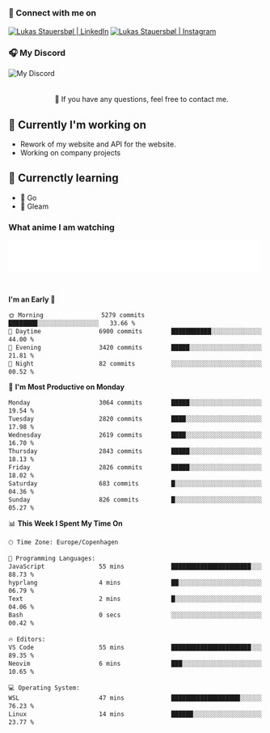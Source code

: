 ### 🔗 Connect with me on
<a href="https://www.instagram.com/lukas_stauersbol" target="_blank"><img align="center" src="https://raw.githubusercontent.com/stauersbol/stauersbol/main/images/instagram.svg" alt="Lukas Stauersbøl | LinkedIn" width="30px"/></a>
<a href="https://www.linkedin.com/in/lukas-stauersbol/" target="_blank"><img align="center" src="https://raw.githubusercontent.com/stauersbol/stauersbol/main/images/linkedin.svg" alt="Lukas Stauersbøl | Instagram" width="30px"/></a>

<p align="center">
 <h3>🎧 My Discord</h3>
 <img align="left" height="55px" src="https://discord.c99.nl/widget/theme-2/147806323323568128.png" alt="My Discord" />
</p>

<br/>
<br/>
<br/>
💬 If you have any questions, feel free to contact me.

## 🔭 Currently I'm working on
- Rework of my website and API for the website.
- Working on company projects
 
## 🌱 Currenctly learning
- 💙 Go
- 💜 Gleam

### What anime I am watching
<a href="https://anilist.co/user/slashiy/" align="center"><img align="center" width="500px" src="metrics.plugin.personal.anilist.svg" /></a>

<br/>

<!--START_SECTION:waka-->
**I'm an Early 🐤** 

```text
🌞 Morning                5279 commits        ████████░░░░░░░░░░░░░░░░░   33.66 % 
🌆 Daytime                6900 commits        ███████████░░░░░░░░░░░░░░   44.00 % 
🌃 Evening                3420 commits        █████░░░░░░░░░░░░░░░░░░░░   21.81 % 
🌙 Night                  82 commits          ░░░░░░░░░░░░░░░░░░░░░░░░░   00.52 % 
```
📅 **I'm Most Productive on Monday** 

```text
Monday                   3064 commits        █████░░░░░░░░░░░░░░░░░░░░   19.54 % 
Tuesday                  2820 commits        ████░░░░░░░░░░░░░░░░░░░░░   17.98 % 
Wednesday                2619 commits        ████░░░░░░░░░░░░░░░░░░░░░   16.70 % 
Thursday                 2843 commits        █████░░░░░░░░░░░░░░░░░░░░   18.13 % 
Friday                   2826 commits        █████░░░░░░░░░░░░░░░░░░░░   18.02 % 
Saturday                 683 commits         █░░░░░░░░░░░░░░░░░░░░░░░░   04.36 % 
Sunday                   826 commits         █░░░░░░░░░░░░░░░░░░░░░░░░   05.27 % 
```


📊 **This Week I Spent My Time On** 

```text
🕑︎ Time Zone: Europe/Copenhagen

💬 Programming Languages: 
JavaScript               55 mins             ██████████████████████░░░   88.73 % 
hyprlang                 4 mins              ██░░░░░░░░░░░░░░░░░░░░░░░   06.79 % 
Text                     2 mins              █░░░░░░░░░░░░░░░░░░░░░░░░   04.06 % 
Bash                     0 secs              ░░░░░░░░░░░░░░░░░░░░░░░░░   00.42 % 

🔥 Editors: 
VS Code                  55 mins             ██████████████████████░░░   89.35 % 
Neovim                   6 mins              ███░░░░░░░░░░░░░░░░░░░░░░   10.65 % 

💻 Operating System: 
WSL                      47 mins             ███████████████████░░░░░░   76.23 % 
Linux                    14 mins             ██████░░░░░░░░░░░░░░░░░░░   23.77 % 
```


<!--END_SECTION:waka-->
